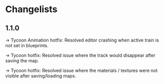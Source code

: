 # Changelists

## 1.1.0

-> Tycoon Animation hotfix: Resolved editor crashing when active train is not set in blueprints.

-> Tycoon hotfix: Resolved issue where the track would disappear after saving the map.

-> Tycoon hotfix: Resolved issue where the materials / textures were not visible after saving/loading maps.
